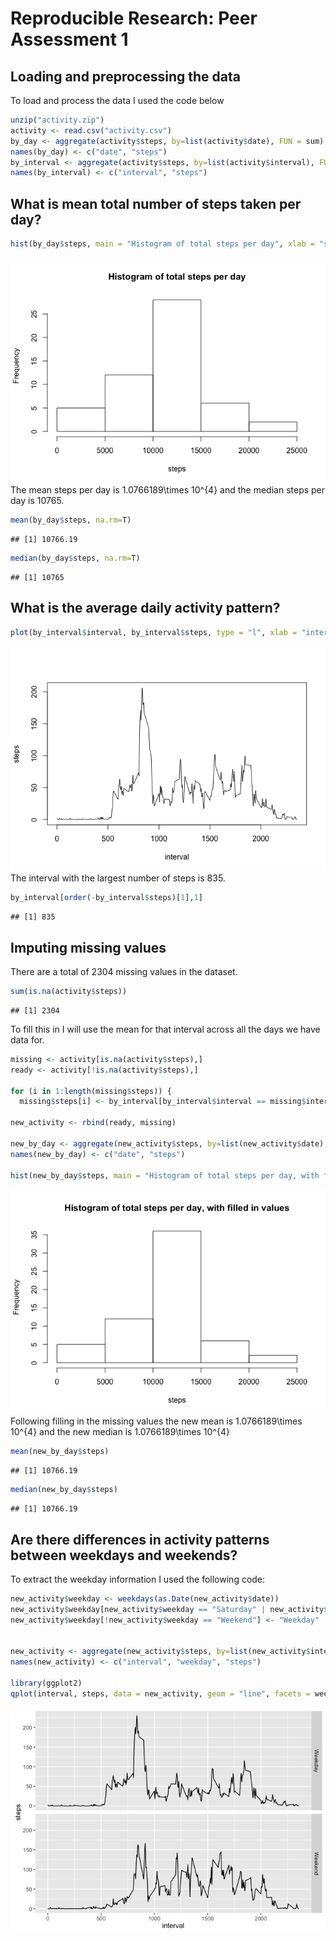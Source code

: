 # Reproducible Research: Peer Assessment 1


## Loading and preprocessing the data
To load and process the data I used the code below

```r
unzip("activity.zip")
activity <- read.csv("activity.csv")
by_day <- aggregate(activity$steps, by=list(activity$date), FUN = sum)
names(by_day) <- c("date", "steps")
by_interval <- aggregate(activity$steps, by=list(activity$interval), FUN = mean, na.rm=T)
names(by_interval) <- c("interval", "steps")
```

## What is mean total number of steps taken per day?

```r
hist(by_day$steps, main = "Histogram of total steps per day", xlab = "steps")
```

![](PA1_template_files/figure-html/unnamed-chunk-2-1.png)
The mean steps per day is 1.0766189\times 10^{4} and the median steps per day is 10765.

```r
mean(by_day$steps, na.rm=T)
```

```
## [1] 10766.19
```

```r
median(by_day$steps, na.rm=T)
```

```
## [1] 10765
```

## What is the average daily activity pattern?

```r
plot(by_interval$interval, by_interval$steps, type = "l", xlab = "interval", ylab = "steps")
```

![](PA1_template_files/figure-html/unnamed-chunk-4-1.png)
The interval with the largest number of steps is 835.

```r
by_interval[order(-by_interval$steps)[1],1]
```

```
## [1] 835
```

## Imputing missing values
There are a total of 2304 missing values in the dataset. 

```r
sum(is.na(activity$steps))
```

```
## [1] 2304
```
To fill this in I will use the mean for that interval across all the days we have data for.

```r
missing <- activity[is.na(activity$steps),]
ready <- activity[!is.na(activity$steps),]

for (i in 1:length(missing$steps)) {
  missing$steps[i] <- by_interval[by_interval$interval == missing$interval[i],2]}

new_activity <- rbind(ready, missing)

new_by_day <- aggregate(new_activity$steps, by=list(new_activity$date), FUN = sum)
names(new_by_day) <- c("date", "steps")

hist(new_by_day$steps, main = "Histogram of total steps per day, with filled in values", xlab = "steps")
```

![](PA1_template_files/figure-html/unnamed-chunk-7-1.png)
Following filling in the missing values the new mean is 1.0766189\times 10^{4} and the new median is 1.0766189\times 10^{4}

```r
mean(new_by_day$steps)
```

```
## [1] 10766.19
```

```r
median(new_by_day$steps)
```

```
## [1] 10766.19
```
## Are there differences in activity patterns between weekdays and weekends?

To extract the weekday information I used the following code:

```r
new_activity$weekday <- weekdays(as.Date(new_activity$date))
new_activity$weekday[new_activity$weekday == "Saturday" | new_activity$weekday == "Sunday"] <- "Weekend"
new_activity$weekday[!new_activity$weekday == "Weekend"] <- "Weekday"


new_activity <- aggregate(new_activity$steps, by=list(new_activity$interval, new_activity$weekday), FUN = mean)
names(new_activity) <- c("interval", "weekday", "steps")

library(ggplot2)
qplot(interval, steps, data = new_activity, geom = "line", facets = weekday ~ .)
```

![](PA1_template_files/figure-html/unnamed-chunk-9-1.png)

